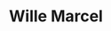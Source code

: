 ---
title: Wille Marcel
organization: Humanitarian OpenStreetMap Team
country: Brazil
talk: "Community-Driven Software Improvements"
permalink: /speakers/#wille-marcel
image: https://www.hotosm.org/uploads/wille.jpg
---